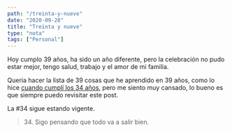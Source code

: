 ```yaml
---
path: "/treinta-y-nueve"
date: "2020-09-28"
title: "Treinta y nueve"
type: "nota"
tags: ["Personal"]
---
```


Hoy cumplo 39 años, ha sido un año diferente, pero la celebración no pudo estar mejor, tengo salud, trabajo y el amor de mi familia.

Queria hacer la lista de 39 cosas que he aprendido en 39 años, como lo hice [cuando cumplí los 34 años](/nota/treinta-y-cuatro), pero me siento muy cansado, lo bueno es que siempre puedo revisitar este post.

La #34 sigue estando vigente.

> 34. Sigo pensando que todo va a salir bien.
